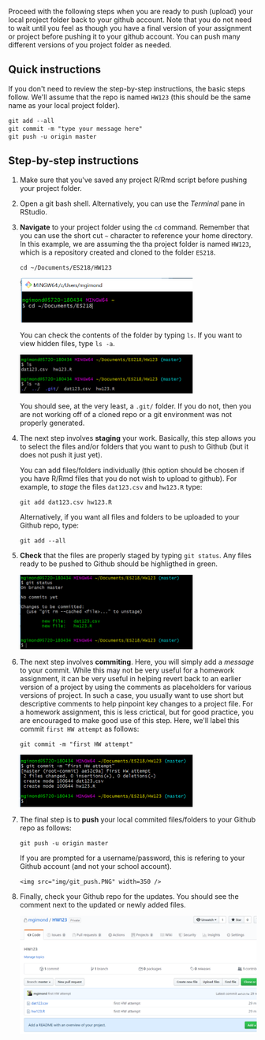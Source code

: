 Proceed with the following steps when you are ready to push (upload) your local project folder back to your github account. Note that you do not need to wait until you feel as though you have a final version of your assignment or project before pushing it to your github account. You can push many different versions of you project folder as needed.

## Quick instructions

If you don't need to review the step-by-step instructions, the basic steps follow. We'll assume that the repo is named `HW123` (this should be the same name as your local project folder). 

```
git add --all
git commit -m "type your message here"
git push -u origin master
```

## Step-by-step instructions

1. Make sure that you've saved any project R/Rmd script before pushing your project folder.
2. Open a git bash shell. Alternatively, you can use the *Terminal* pane in RStudio.
3. **Navigate** to your project folder using the `cd` command. Remember that you can use the short cut `~` character to reference your home directory. In this example, we are assuming the tha project folder is named `HW123`, which is a repository created and cloned to the folder `ES218`.
     ```
     cd ~/Documents/ES218/HW123
     ```
     <img src="img/cd_hw123.PNG" width=350 /> 
     
   You can check the contents of the folder by typing `ls`. If you want to view hidden files, type `ls -a`. 
   
   <img src="img/ls_a_folder.PNG" width=350 /> 
   
   You should see, at the very least, a `.git/` folder. If you do not, then you are not working off of a cloned repo or a git environment was not properly generated.
   
4. The next step involves **staging** your work. Basically, this step allows you to select the files and/or folders that you want to push to Github (but it does not push it just yet). 

   You can add files/folders individually (this option should be chosen if you have R/Rmd files that you do not wish to upload to github). For example, to *stage* the files `dat123.csv` and `hw123.R` type:
    ```
    git add dat123.csv hw123.R
    ```
    Alternatively, if you want all files and folders to be uploaded to your Github repo, type:
    ```
    git add --all
    ```
       
  5. **Check** that the files are properly staged by typing `git status`. Any files ready to be pushed to Github should be highligthed in green.
  
      <img src="img/git_status.PNG" width=350 /> 
  
  
  6. The next step involves **commiting**. Here, you will simply add a *message* to your commit. While this may not be very useful for a homework assignment, it can be very useful in helping revert back to an earlier version of a project by using the comments as placeholders for various versions of project. In such a case, you usually want to use short but descriptive comments to help pinpoint key changes to a project file. For a homework assignment, this is less crictical, but for good practice, you are encouraged to make good use of this step. Here, we'll label this commit `first HW attempt` as follows:
      ```
      git commit -m "first HW attempt"
      ```
      
        <img src="img/git_commit.PNG" width=350 /> 
      
      
  7. The final step is to **push** your local commited files/folders to your Github repo as follows:
     ```
     git push -u origin master
     ```
     If you are prompted for a username/password, this is refering to your Github account (and not your school account).
     
         <img src="img/git_push.PNG" width=350 /> 
     
  8. Finally, check your Github repo for the updates. You should see the comment next to the updated or newly added files.
  
      <img src="img/check_github.PNG" width=600 /> 
  

